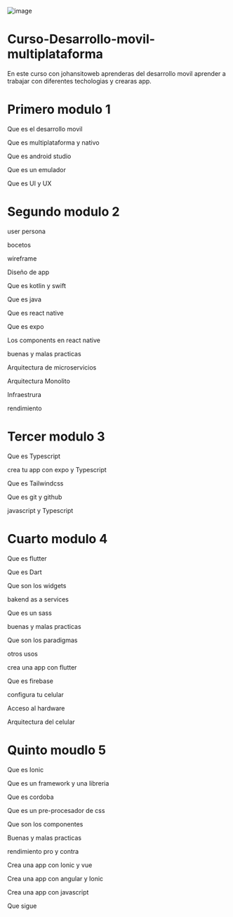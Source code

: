 
![image](https://github.com/user-attachments/assets/f235f0e1-1ab4-4b52-8b7b-777afb438da8)


# Curso-Desarrollo-movil-multiplataforma
En este curso con johansitoweb aprenderas del desarrollo movil aprender a trabajar con diferentes techologias y crearas app.

# Primero modulo 1

Que es el desarrollo movil

Que es multiplataforma y nativo

Que es android studio

Que es un emulador 

Que es UI y UX

# Segundo modulo 2

user persona

bocetos

wireframe

Diseño de app

Que es kotlin y swift

Que es java 

Que es react native

Que es expo

Los components en react native

buenas y malas practicas

Arquitectura de microservicios

Arquitectura Monolito

Infraestrura

rendimiento

# Tercer modulo 3

Que es Typescript

crea tu app con expo y Typescript

Que es Tailwindcss

Que es git y github

javascript y Typescript

# Cuarto modulo 4

Que es flutter

Que es Dart

Que son los widgets

bakend as a services

Que es un sass

buenas y malas practicas

Que son los paradigmas

otros usos

crea una app con flutter

Que es firebase

configura tu celular

Acceso al hardware

Arquitectura del celular

# Quinto moudlo 5

Que es Ionic

Que es un framework y una libreria

Que es cordoba 

Que es un pre-procesador de css

Que son los componentes 

Buenas y malas practicas

rendimiento pro y contra

Crea  una app con Ionic y vue

Crea una app con angular y Ionic

Crea una app con javascript

Que sigue



